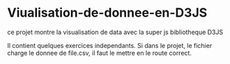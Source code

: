 # Viualisation-de-donnee-en-D3JS
ce projet montre la visualisation de data avec la super js bibliotheque D3JS

Il contient quelques exercices independants. Si dans le projet, le fichier charge le donnee de file.csv, il faut le mettre en le route correct. 
